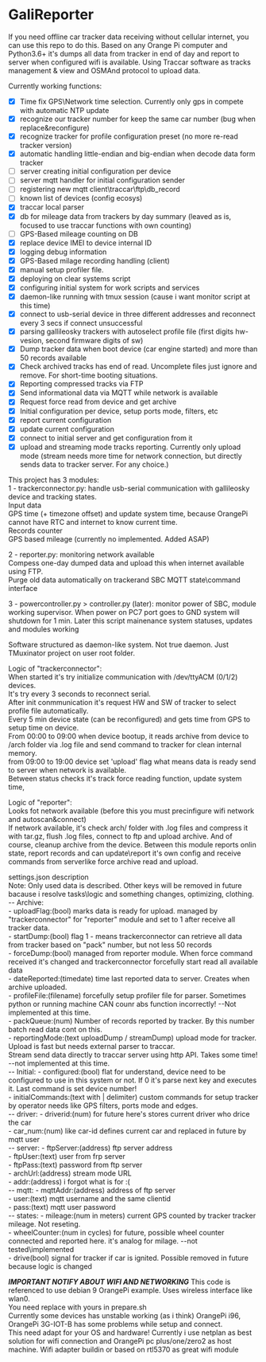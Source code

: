 # GaliReporter
If you need offline car tracker data receiving without cellular internet, you can use this repo to do this.
Based on any Orange Pi computer and Python3.6+ it's dumps all data from tracker in end of day and report to server when configured wifi is available.
Using Traccar software as tracks management & view and OSMAnd protocol to upload data.

Currently working functions:  
 - [x] Time fix GPS\Network time selection. Currently only gps in compete with automatic NTP update  
 - [x] recognize our tracker number for keep the same car number (bug when replace&reconfigure)  
 - [x] recognize tracker for profile configuration preset (no more re-read tracker version)  
 - [x] automatic handling little-endian and big-endian when decode data form tracker  
 - [ ] server creating initial configuration per device  
 - [ ] server mqtt handler for initial configuration sender  
 - [ ] registering new mqtt client\traccar\ftp\db_record
 - [ ] known list of devices (config ecosys)  
 - [x] traccar local parser  
 - [x] db for mileage data from trackers by day summary (leaved as is, focused to use traccar functions with own counting)
 - [ ] GPS-Based mileage counting on DB 
 - [x] replace device IMEI to device internal ID 
 - [x] logging debug information  
 - [x] GPS-Based milage recording handling (client)  
 - [x] manual setup profiler file.  
 - [x] deploying on clear systems script  
 - [x] configuring initial system for work scripts and services  
 - [x] daemon-like running with tmux session (cause i want monitor script at this time)  
 - [x] connect to usb-serial device in three different addresses and reconnect every 3 secs if connect unsuccessful  
 - [x] parsing gallileosky trackers with autoselect profile file (first digits hw-vesion, second firmware digits of sw)  
 - [x] Dump tracker data when boot device (car engine started) and more than 50 records available  
 - [x] Check archived tracks has end of read. Uncomplete files just ignore and remove. For short-time booting situations.  
 - [x] Reporting compressed tracks via FTP  
 - [x] Send informational data via MQTT while network is available  
 - [x] Request force read from device and get archive  
 - [x] Initial configuration per device, setup ports mode, filters, etc   
 - [x] report current configuration  
 - [x] update current configuration  
 - [x] connect to initial server and get configuration from it  
 - [x] upload and streaming mode tracks reporting. Currently only upload mode (stream needs more time for network connection, but directly sends data to tracker server. For any choice.)  

This project has 3 modules:  
1 - trackerconnector.py: handle usb-serial communication with gallileosky device and tracking states.  
    Input data  
    GPS time (+ timezone offset) and update system time, because OrangePi cannot have RTC and internet to know current time.  
    Records counter  
    GPS based mileage (currently no implemented. Added ASAP)  

2 - reporter.py: monitoring network available  
    Compess one-day dumped data and upload this when internet available using FTP.  
    Purge old data automatically on trackerand SBC
    MQTT state\command interface   

3 - powercontroller.py > controller.py (later): monitor power of SBC, module working supervisor. 
    When power on PC7 port goes to GND system will shutdown for 1 min.
    Later this script mainenance system statuses, updates and modules working

Software structured as daemon-like system. Not true daemon. Just TMuxinator project on user root folder. 

Logic of "trackerconnector":  
  When started it's try initialize communication with /dev/ttyACM (0/1/2) devices.  
  It's try every 3 seconds to reconnect serial.  
  After init conmmunication it's request HW and SW of tracker to select profile file automatically.  
  Every 5 min device state (can be reconfigured) and gets time from GPS to setup time on device.  
  From 00:00 to 09:00 when device bootup, it reads archive from device to /arch folder via .log file and send command to tracker for clean internal memory.  
  from 09:00 to 19:00 device set 'upload' flag what means data is ready send to server when network is available.  
  Between status checks it's track force reading function, update system time,  

Logic of "reporter":  
  Looks fot network available (before this you must precinfigure wifi network and autoscan&connect)  
  If network available, it's check arch/ folder with .log files and compress it with tar.gz, flush .log files, connect to ftp and upload archive. And of course, cleanup archive from the device. Between this module reports onlin state, report records and can update\report it's own config and receive commands from serverlike force archive read and upload.  

settings.json description  
Note: Only used data is described. Other keys will be removed in future bacause i resolve tasks\logic and something changes, optimizing, clothing.  
-- Archive:  
     - uploadFlag:(bool) marks data is ready for upload. managed by "trackerconnector" for "reporter" module and set to 1 after receive all tracker data.  
     - startDump:(bool) flag 1 - means trackerconnector can retrieve all data from tracker based on "pack" number, but not less 50 records  
     - forceDump:(bool) managed from reporter module. When force command received it's changed and trackerconnector forcefully start read all available data  
     - dateReported:(timedate) time last reported data to server. Creates when archive uploaded.  
     - profileFile:(filename) forcefully setup profiler file for parser. Sometimes python or running machine CAN counr abs function incorrectly! --Not implemented at this time.  
     - packQueue:(num) Number of records reported by tracker. By this number batch read data cont on this.  
     - reportingMode:(text uploadDump / streamDump) upload mode for tracker. Upload is fast but needs external parser to traccar.  
     Stream send data directly to traccar server using http API. Takes some time! --not implemented at this time.  
-- Initial:
     - configured:(bool) flat for understand, device need to be configured to use in this system or not. If 0 it's parse next key and executes it. Last command is set device number!  
     - initialCommands:(text with | delimiter) custom commands for setup tracker by operator needs like GPS filters, ports mode and edges.  
-- driver:
     - driverid:(num) for future here's stores current driver who drice the car  
     - car_num:(num) like car-id defines current car and replaced in future by mqtt user  
-- server:
     - ftpServer:(address) ftp server address  
     - ftpUser:(text) user from frp server  
     - ftpPass:(text) password from ftp server  
     - archUrl:(address) stream mode URL  
     - addr:(address) i forgot what is for :(  
-- mqtt:
     - mqttAddr:(address) address of ftp server  
     - user:(text) mqtt username and the same clientid  
     - pass:(text) mqtt user password  
-- states:
     - mileage:(num in meters) current GPS counted by tracker tracker mileage. Not reseting.  
     - wheelCounter:(num in cycles) for future, possible wheel counter connected and reported here. it's analog for milage. --not tested\implemented  
     - drive(bool) signal for tracker if car is ignited. Possible removed in future because logic is changed  

***IMPORTANT NOTIFY ABOUT WIFI AND NETWORKING***
  This code is referenced to use debian 9 OrangePi example. Uses wireless interface like wlan0.  
  You need replace with yours in prepare.sh  
  Currently some devices has unstable working (as i think) OrangePi i96, OrangePi 3G-IOT-B has some problems while setup and connect.  
  This need adapt for your OS and hardware! Currently i use netplan as best solution for wifi connection and OrangePi pc plus/one/zero2 as host machine.
  Wifi adapter buildin or based on rtl5370 as great wifi module 